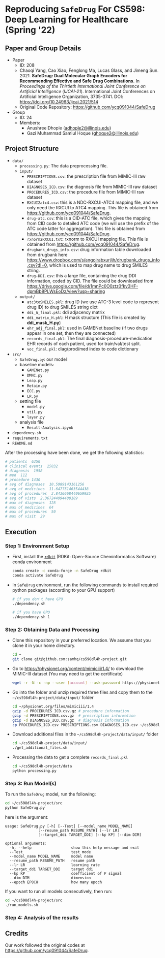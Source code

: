 # Reproducing `SafeDrug` For CS598: Deep Learning for Healthcare (Spring '22)

## Paper and Group Details

- Paper
  - ID: 208
  - Chaoqi Yang, Cao Xiao, Fenglong Ma, Lucas Glass, and Jimeng Sun. 2021. **SafeDrug: Dual Molecular Graph Encoders for Recommending Effective and Safe Drug Combinations.** In *Proceedings of the Thirtieth International Joint Conference on Artificial Intelligence* (*IJCAI-21*). International Joint Conferences on Artificial Intelligence Organization, 3735-3741. DOI: https://doi.org/10.24963/ijcai.2021/514
  - Original Code Repository: https://github.com/ycq091044/SafeDrug
- Group
  - ID: 24
  - Members:
    - Anushree Dhople (adhople2@illinois.edu)
    - Gazi Muhammad Samiul Hoque (ghoque2@illinois.edu)

## Project Structure
- `data/`
  - `processing.py`: The data preprocessing file.
  - `input/`
    - `PRESCRIPTIONS.csv`: the prescription file from MIMIC-III raw dataset
    - `DIAGNOSES_ICD.csv`: the diagnosis file from MIMIC-III raw dataset
    - `PROCEDURES_ICD.csv`: the procedure file from MIMIC-III raw dataset
    - `RXCUI2atc4.csv`: this is a NDC-RXCUI-ATC4 mapping file, and we only need the RXCUI to ATC4 mapping. This file is obtained from https://github.com/ycq091044/SafeDrug.
    - `drug-atc.csv`: this is a CID-ATC file, which gives the mapping from CID code to detailed ATC code (we will use the prefix of the ATC code latter for aggregation). This file is obtained from https://github.com/ycq091044/SafeDrug.
    - `rxnorm2RXCUI.txt`: rxnorm to RXCUI mapping file. This file is obtained from https://github.com/ycq091044/SafeDrug.
    - `drugbank_drugs_info.csv`: drug information table downloaded from drugbank here https://www.dropbox.com/s/angoirabxurjljh/drugbank_drugs_info.csv?dl=0, which is used to map drug name to drug SMILES string.
    - `drug-DDI.csv`: this a large file, containing the drug DDI information, coded by CID. The file could be downloaded from https://drive.google.com/file/d/1mnPc0O0ztz0fkv3HF-dpmBb8PLWsEoDz/view?usp=sharing
  - `output/`
    - `atc3toSMILES.pkl`: drug ID (we use ATC-3 level code to represent drug ID) to drug SMILES string dict
    - `ddi_A_final.pkl`: ddi adjacency matrix
    - `ddi_matrix_H.pkl`: H mask structure (This file is created by **ddi_mask_H.py**)
    - `ehr_adj_final.pkl`: used in GAMENet baseline (if two drugs appear in one set, then they are connected)
    - `records_final.pkl`: The final diagnosis-procedure-medication EHR records of each patient, used for train/val/test split.
    - `voc_final.pkl`: diag/prod/med index to code dictionary
- `src/`
  - `SafeDrug.py`: our model
  - baseline models:
    - `GAMENet.py`
    - `DMNC.py`
    - `Leap.py`
    - `Retain.py`
    - `ECC.py`
    - `LR.py`
  - setting file
    - `model.py`
    - `util.py`
    - `layer.py`
  - analysis file
    - `Result-Analysis.ipynb`
- `dependency.sh`
- `requirements.txt`
- `README.md`

After the processing have been done, we get the following statistics:

```bash
# patients  6350
# clinical events  15032
# diagnosis  1958
# med  112
# procedure 1430
# avg of diagnoses  10.5089143161256
# avg of medicines  11.647751463544438
# avg of procedures  3.8436668440659925
# avg of vists  2.367244094488189
# max of diagnoses  128
# max of medicines  64
# max of procedures  50
# max of visit  29
```

## Execution

### Step 1: Environment Setup

- First, install the [`rdkit`](https://www.rdkit.org/) (RDKit: Open-Source Cheminformatics Software) conda environment

  ```bash
  conda create -c conda-forge -n SafeDrug rdkit
  conda activate SafeDrug
  ```

- In `SafeDrug` environment, run the following commands to install required python packages (according to your GPU support)

  ```bash
  # if you don't have GPU
  ./dependency.sh

  # if you have GPU
  ./dependency.sh 1
  ```

### Step 2: Obtaining Data and Processing

- Clone this repository in your preferred location. We assume that you clone it in your home directory.
  
  ```bash
  cd ~
  git clone git@github.com:samhq/cs598dl4h-project.git 
  ```

- Go to https://physionet.org/content/mimiciii/1.4/ to download the MIMIC-III dataset (You may need to get the certificate)

  ```bash
  wget -r -N -c -np --user [account] --ask-password https://physionet.org/files/mimiciii/1.4/
  ```

- Go into the folder and unzip required three files and copy them to the `~/cs598dl4h-project/data/input/` folder

  ```bash
  cd ~/physionet.org/files/mimiciii/1.4
  gzip -d PROCEDURES_ICD.csv.gz # procedure information
  gzip -d PRESCRIPTIONS.csv.gz  # prescription information
  gzip -d DIAGNOSES_ICD.csv.gz  # diagnosis information
  cp PROCEDURES_ICD.csv PRESCRIPTIONS.csv DIAGNOSES_ICD.csv ~/cs598dl4h-project/data/input/
  ```

- Download additional files in the `~/cs598dl4h-project/data/input/` folder
  
  ```bash
  cd ~/cs598dl4h-project/data/input/
  ./get_additional_files.sh
  ```

- Processing the data to get a complete `records_final.pkl`

  ```bash
  cd ~/cs598dl4h-project/data
  python processing.py
  ```

### Step 3: Run Model(s)

To run the `SafeDrug` model, run the following:

```bash
cd ~/cs598dl4h-project/src
python SafeDrug.py
```

here is the argument:

    usage: SafeDrug.py [-h] [--Test] [--model_name MODEL_NAME]
                   [--resume_path RESUME_PATH] [--lr LR]
                   [--target_ddi TARGET_DDI] [--kp KP] [--dim DIM]
    
    optional arguments:
      -h, --help                  show this help message and exit
      --Test                      test mode
      --model_name MODEL_NAME     model name
      --resume_path RESUME_PATH   resume path
      --lr LR                     learning rate
      --target_ddi TARGET_DDI     target ddi
      --kp KP                     coefficient of P signal
      --dim DIM                   dimension
      --epoch EPOCH               how many epoch

If you want to run all models consecutively, then run:

```bash
cd ~/cs598dl4h-project/src
./run_models.sh
```

### Step 4: Analysis of the results



## Credits

Our work followed the original codes at https://github.com/ycq091044/SafeDrug.

